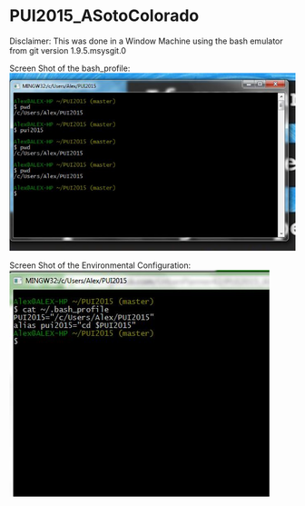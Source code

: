 # PUI2015_ASotoColorado


Disclaimer: This was done in a Window Machine 
using the bash emulator from git version 1.9.5.msysgit.0

Screen Shot of the bash_profile:
![Alt text](ScreenShot_SotoColoradoAlexis_Assigment2.JPG)

Screen Shot of the Environmental Configuration:
![Alt text](ScreenShot_SotoColoradoAlexis_Bash.JPG)
